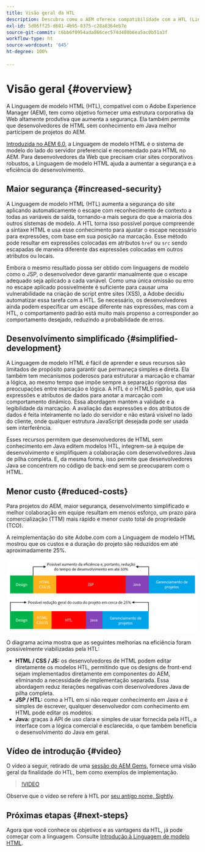 ```yaml
---
title: Visão geral da HTL
description: Descubra como o AEM oferece compatibilidade com a HTL (Linguaguem de modelo HTML) para fornecer uma estrutura da Web produtiva de nível empresarial que melhore a segurança. Essa estrutura permite que desenvolvedores de HTML sem conhecimento em Java melhor participem de projetos do AEM.
exl-id: 5d06ff25-d681-4b95-8375-c28a8364eb7e
source-git-commit: c6bb6f0954ada866cec574d480b6ea5ac0b51a3f
workflow-type: ht
source-wordcount: '645'
ht-degree: 100%

---
```



# Visão geral {#overview}

A Linguagem de modelo HTML (HTL), compatível com o Adobe Experience Manager (AEM), tem como objetivo fornecer uma estrutura corporativa da Web altamente produtiva que aumenta a segurança. Ela também permite que desenvolvedores de HTML sem conhecimento em Java melhor participem de projetos do AEM.

[Introduzida no AEM 6.0](history.md), a Linguagem de modelo HTML é o sistema de modelo do lado do servidor preferencial e recomendado para HTML no AEM. Para desenvolvedores da Web que precisam criar sites corporativos robustos, a Linguagem de modelo HTML ajuda a aumentar a segurança e a eficiência do desenvolvimento.

## Maior segurança {#increased-security}

A Linguagem de modelo HTML (HTL) aumenta a segurança do site aplicando automaticamente o escape com reconhecimento de contexto a todas as variáveis de saída, tornando-a mais segura do que a maioria dos outros sistemas de modelo. A HTL torna isso possível porque compreende a sintaxe HTML e usa esse conhecimento para ajustar o escape necessário para expressões, com base em sua posição na marcação. Esse método pode resultar em expressões colocadas em atributos `href` ou `src` sendo escapadas de maneira diferente das expressões colocadas em outros atributos ou locais.

Embora o mesmo resultado possa ser obtido com linguagens de modelo como o JSP, o desenvolvedor deve garantir manualmente que o escape adequado seja aplicado a cada variável. Como uma única omissão ou erro no escape aplicado possivelmente é suficiente para causar uma vulnerabilidade na criação de script entre sites (XSS), a Adobe decidiu automatizar essa tarefa com a HTL. Se necessário, os desenvolvedores ainda podem especificar um escape diferente nas expressões, mas com a HTL, o comportamento padrão está muito mais propenso a corresponder ao comportamento desejado, reduzindo a probabilidade de erros.

## Desenvolvimento simplificado {#simplified-development}

A Linguagem de modelo HTML é fácil de aprender e seus recursos são limitados de propósito para garantir que permaneça simples e direta. Ela também tem mecanismos poderosos para estruturar a marcação e chamar a lógica, ao mesmo tempo que impõe sempre a separação rigorosa das preocupações entre marcação e lógica. A HTL é o HTML5 padrão, que usa expressões e atributos de dados para anotar a marcação com comportamento dinâmico. Essa abordagem mantém a validade e a legibilidade da marcação. A avaliação das expressões e dos atributos de dados é feita inteiramente no lado do servidor e não estará visível no lado do cliente, onde qualquer estrutura JavaScript desejada pode ser usada sem interferência.

Esses recursos permitem que desenvolvedores de HTML sem conhecimento em Java editem modelos HTL, integrem-se à equipe de desenvolvimento e simplifiquem a colaboração com desenvolvedores Java de pilha completa. E, da mesma forma, isso permite que desenvolvedores Java se concentrem no código de back-end sem se preocuparem com o HTML.

## Menor custo {#reduced-costs}

Para projetos do AEM, maior segurança, desenvolvimento simplificado e melhor colaboração em equipe resultam em menos esforço, um prazo para comercialização (TTM) mais rápido e menor custo total de propriedade (TCO).

A reimplementação do site Adobe.com com a Linguagem de modelo HTML mostrou que os custos e a duração do projeto são reduzidos em até aproximadamente 25%.

![Aumente a eficiência e diminua os custos](assets/chlimage_1.png)

O diagrama acima mostra que as seguintes melhorias na eficiência foram possivelmente viabilizadas pela HTL:

* **HTML / CSS / JS:** os desenvolvedores de HTML podem editar diretamente os modelos HTL, permitindo que os designs de front-end sejam implementados diretamente em componentes do AEM, eliminando a necessidade de implementação separada. Essa abordagem reduz iterações negativas com desenvolvedores Java de pilha completa.
* **JSP / HTL:** como a HTL em si não requer conhecimento em Java e é simples de escrever, qualquer desenvolvedor com conhecimento em HTML pode editar os modelos.
* **Java:** graças à API de uso clara e simples de usar fornecida pela HTL, a interface com a lógica comercial é esclarecida, o que também beneficia o desenvolvimento do Java em geral.

## Vídeo de introdução {#video}

O vídeo a seguir, retirado de uma [sessão do AEM Gems](https://experienceleague.adobe.com/pt-br/docs/events/experience-manager-gems-recordings/gems2014/aem-introduction-to-htl), fornece uma visão geral da finalidade do HTL, bem como exemplos de implementação.

>[!VIDEO](https://video.tv.adobe.com/v/19504/?quality=9)

Observe que o vídeo se refere à HTL por [seu antigo nome, Sightly](history.md).

## Próximas etapas {#next-steps}

Agora que você conhece os objetivos e as vantagens da HTL, já pode começar com a linguagem. Consulte [Introdução à Linguagem de modelo HTML](getting-started.md).
